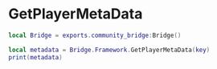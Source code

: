 # GetPlayerMetaData

```lua
local Bridge = exports.community_bridge:Bridge()

local metadata = Bridge.Framework.GetPlayerMetaData(key)
print(metadata)
```
